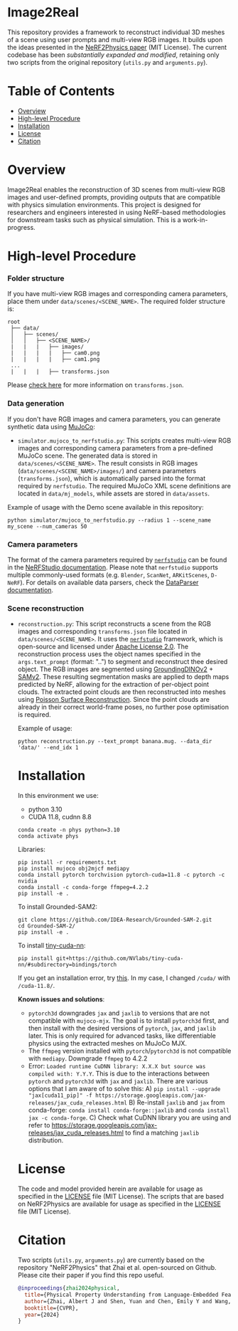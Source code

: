 # Image2Real

This repository provides a framework to reconstruct individual 3D meshes of a scene using user prompts and multi-view RGB images. It builds upon the ideas presented in the [NeRF2Physics paper](https://ajzhai.github.io/NeRF2Physics/) (MIT License). The current codebase has been _substantially expanded and modified_, retaining only two scripts from the original repository (`utils.py` and `arguments.py`).

# Table of Contents
- [Overview](#overview)
- [High-level Procedure](#high-level-procedure)
- [Installation](#installation)
- [License](#license)
- [Citation](#citation)

# Overview
Image2Real enables the reconstruction of 3D scenes from multi-view RGB images and user-defined prompts, providing outputs that are compatible with physics simulation environments. This project is designed for researchers and engineers interested in using NeRF-based methodologies for downstream tasks such as physical simulation. This is a work-in-progress.

# High-level Procedure
### Folder structure
If you have multi-view RGB images and corresponding camera parameters,  place them under `data/scenes/<SCENE_NAME>`. The required folder structure is:
```
root
 ├── data/
 │   ├── scenes/
 │   │   ├── <SCENE_NAME>/ 
 |   |   |   ├── images/  
 |   |   |   |   ├── cam0.png
 |   |   |   |   ├── cam1.png
 ...
 |   |   |   ├── transforms.json
```
  Please [check here](#camera-parameters) for more information on `transforms.json`.
### Data generation
 If you don't have RGB images and camera parameters, you can generate synthetic data using [MuJoCo](https://mujoco.readthedocs.io/en/stable/overview.html):
  - `simulator.mujoco_to_nerfstudio.py`: This scripts creates multi-view RGB images and corresponding camera parameters from a pre-defined MuJoCo scene. The generated data is stored in `data/scenes/<SCENE_NAME>`. The result consists in RGB images (`data/scenes/<SCENE_NAME>/images/`) and camera parameters (`transforms.json`), which is automatically parsed into the format required by `nerfstudio`. The required MuJoCo XML scene definitions are located in `data/mj_models`, while assets are stored in `data/assets`.

Example of usage with the Demo scene available in this repository:
 ```[python]
python simulator/mujoco_to_nerfstudio.py --radius 1 --scene_name my_scene --num_cameras 50
 ```
### Camera parameters
The format of the camera parameters required by [`nerfstudio`](https://docs.nerf.studio/) can be found in the [NeRFStudio documentation](https://docs.nerf.studio/quickstart/data_conventions.html). Please note that `nerfstudio` supports multiple commonly-used formats (e.g. `Blender`, `ScanNet`, `ARKitScenes`, `D-NeRF`). For details on available data parsers, check the [DataParser documentation](https://docs.nerf.studio/developer_guides/pipelines/dataparsers.html#dataparsers). 

### Scene reconstruction
- `reconstruction.py`: This script reconstructs a scene from the RGB images and corresponding `transforms.json` file located in `data/scenes/<SCENE_NAME>`. It uses the  [`nerfstudio`](https://docs.nerf.studio/) framework, which is open-source and licensed under [Apache License 2.0](https://github.com/nerfstudio-project/nerfstudio/blob/main/LICENSE). 
The reconstruction process uses the object names specified in the `args.text_prompt` (format: "<OBJECT>.<OBJECT>.") to segment and reconstruct thee desired object. The RGB images are segmented using [GroundingDINOv2](https://github.com/IDEA-Research/GroundingDINO) + [SAMv2](https://github.com/facebookresearch/sam2). These resulting segmentation masks are applied to depth maps predicted by NeRF, allowing for the extraction of per-object point clouds. The extracted point clouds are then reconstructed into meshes using [Poisson Surface Reconstruction](https://www.open3d.org/docs/latest/tutorial/Advanced/surface_reconstruction.html#Poisson-surface-reconstruction). Since the point clouds are already in their correct world-frame poses, no further pose optimisation is required.

Example of usage:
```
python reconstruction.py --text_prompt banana.mug. --data_dir 'data/' --end_idx 1
``` 


# Installation
In this environment we use:
- python 3.10
- CUDA 11.8, cudnn 8.8

```
conda create -n phys python=3.10
conda activate phys
```

Libraries:
```
pip install -r requirements.txt
pip install mujoco obj2mjcf mediapy
conda install pytorch torchvision pytorch-cuda=11.8 -c pytorch -c nvidia
conda install -c conda-forge ffmpeg=4.2.2
pip install -e .
```

To install Grounded-SAM2:
```
git clone https://github.com/IDEA-Research/Grounded-SAM-2.git
cd Grounded-SAM-2/
pip install -e .
```
To install [tiny-cuda-nn](https://github.com/NVlabs/tiny-cuda-nn):
```
pip install git+https://github.com/NVlabs/tiny-cuda-nn/#subdirectory=bindings/torch
```
If you get an installation error, try [this](https://github.com/NVlabs/tiny-cuda-nn/issues/183#issuecomment-1342828785). In my case, I changed `/cuda/` with `/cuda-11.8/`.


**Known issues and solutions**: 
- `pytorch3d` downgrades `jax` and `jaxlib` to versions that are not compatible with `mujoco-mjx`. The goal is to install `pytorch3d` first, and then install with the desired versions of `pytorch`, `jax`, and `jaxlib` later. This is only required for advanced tasks, like differentiable physics using the extracted meshes on MuJoCo MJX.
- The `ffmpeg` version installed with `pytorch`/`pytorch3d` is not compatible with `mediapy`. Downgrade `ffmpeg` to 4.2.2
- Error: `Loaded runtime CuDNN library: X.X.X but source was compiled with: Y.Y.Y`. This is due to the interactions between `pytorch` and `pytorch3d` with `jax` and `jaxlib`. There are various options that I am aware of to solve this: A) `pip install --upgrade "jax[cuda11_pip]" -f https://storage.googleapis.com/jax-releases/jax_cuda_releases.html` B) Re-install `jaxlib` and `jax` from conda-forge: `conda install conda-forge::jaxlib` and `conda install jax -c conda-forge`. C) Check what CuDNN library you are using and refer to https://storage.googleapis.com/jax-releases/jax_cuda_releases.html to find a matching `jaxlib` distribution.

# License
The code and model provided herein are available for usage as specified in the [LICENSE](https://github.com/maurock/image2physics/blob/master/LICENSE) file (MIT License). The scripts that are based on NeRF2Physics are available for usage as specified in the [LICENSE](https://github.com/ajzhai/NeRF2Physics/blob/master/LICENSE) file (MIT License).

# Citation
Two scripts (`utils.py`, `arguments.py`) are currently based on the repository "NeRF2Physics" that Zhai et al. open-sourced on Github. Please cite their paper if you find this repo useful.

```bibtex
@inproceedings{zhai2024physical,
  title={Physical Property Understanding from Language-Embedded Feature Fields},
  author={Zhai, Albert J and Shen, Yuan and Chen, Emily Y and Wang, Gloria X and Wang, Xinlei and Wang, Sheng and Guan, Kaiyu and Wang, Shenlong},
  booktitle={CVPR},
  year={2024}
}
```